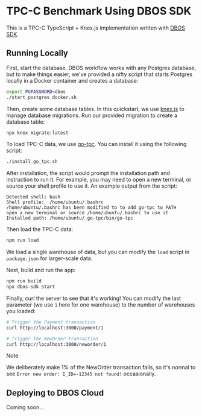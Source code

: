 # TPC-C Benchmark Using DBOS SDK

This is a TPC-C TypeScript + Knex.js implementation written with [DBOS SDK](https://docs.dbos.dev/).

## Running Locally

First, start the database.
DBOS workflow works with any Postgres database, but to make things easier, we've provided a nifty script that starts Postgres locally in a Docker container and creates a database:

```bash
export PGPASSWORD=dbos
./start_postgres_docker.sh
```

Then, create some database tables.
In this quickstart, we use [knex.js](https://knexjs.org/) to manage database migrations.
Run our provided migration to create a database table:

```bash
npx knex migrate:latest
```

To load TPC-C data, we use [go-tpc](https://github.com/pingcap/go-tpc/tree/master).
You can install it using the following script:
```bash
./install_go_tpc.sh
```

After installation, the script would prompt the installation path and instruction to run it. For example, you may need to open a new terminal, or source your shell profile to use it.
An example output from the script:
```
Detected shell: bash
Shell profile:  /home/ubuntu/.bashrc
/home/ubuntu/.bashrc has been modified to to add go-tpc to PATH
open a new terminal or source /home/ubuntu/.bashrc to use it
Installed path: /home/ubuntu/.go-tpc/bin/go-tpc
```

Then load the TPC-C data:
```bash
npm run load
```
We load a single warehouse of data, but you can modify the `load` script in `package.json` for larger-scale data.

Next, build and run the app:

```bash
npm run build
npx dbos-sdk start
```

Finally, curl the server to see that it's working! You can modify the last parameter (we use `1` here for one warehouse) to the number of warehouses you loaded:

```bash
# Trigger the Payment transaction
curl http://localhost:3000/payment/1

# Trigger the NewOrder transaction
curl http://localhost:3000/neworder/1
```

> [!NOTE]
> We deliberately make 1% of the NewOrder transaction fails, so it's normal to see `Error new order: I_ID=-12345 not found!` occasionally.

## Deploying to DBOS Cloud
Coming soon...